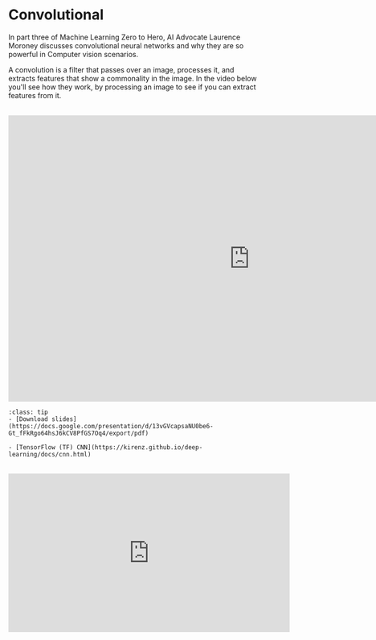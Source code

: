 # Convolutional

In part three of Machine Learning Zero to Hero, AI Advocate Laurence Moroney discusses convolutional neural networks and why they are so powerful in Computer vision scenarios. 

A convolution is a filter that passes over an image, processes it, and extracts features that show a commonality in the image. In the video below you'll see how they work, by processing an image to see if you can extract features from it.

<br>

<iframe src="https://docs.google.com/presentation/d/e/2PACX-1vQXwYtMWNSovQ5-xbu_J8D1d4bnbrU9o-85NDT7-B6C4ggL4p-vgs245mw0KRSRpBsxP8-1QG9kEDmp/embed?start=false&loop=false&delayms=3000" frameborder="0" width="960" height="569" allowfullscreen="true" mozallowfullscreen="true" webkitallowfullscreen="true"></iframe>

<br>


```{admonition} Resources
:class: tip
- [Download slides](https://docs.google.com/presentation/d/13vGVcapsaNU0be6-Gt_fFkRgo64hsJ6kCV8PfGS7Oq4/export/pdf)

- [TensorFlow (TF) CNN](https://kirenz.github.io/deep-learning/docs/cnn.html)
```

<br>

<iframe width="560" height="315" src="https://www.youtube-nocookie.com/embed/x_VrgWTKkiM" title="YouTube video player" frameborder="0" allow="accelerometer; autoplay; clipboard-write; encrypted-media; gyroscope; picture-in-picture" allowfullscreen></iframe>